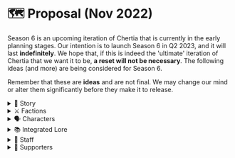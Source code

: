 # 🗺 Proposal (Nov 2022)

Season 6 is an upcoming iteration of Chertia that is currently in the early planning stages. Our intention is to launch Season 6 in Q2 2023, and it will last **indefinitely**. We hope that, if this is indeed the 'ultimate' iteration of Chertia that we want it to be, **a reset will not be necessary**. The following ideas (and more) are being considered for Season 6.

Remember that these are **ideas** and are not final. We may change our mind or alter them significantly before they make it to release.

<details>

<summary>📖 Story</summary>

Season 6 will be a soft reset of the story. Most (if not all) player characters will be reset, and the story will take place at a significantly different time from Season 5.

The story of Season 6 will revolve around the factions. Similar to Season 4, there will be no gods in the story; the story will revolve around mortal characters.

As a result, player characters will have far more importance in the story. They will be able to change the direction of events completely. For example, two factions may begin a conflict, and the story may shift to working through that conflict (or escalating it).

Players will work closely with staff members, outside of the server, to influence and change the main story.

</details>

<details>

<summary>⚔️ Factions</summary>

Season 6 may feature a factions system. The characters will be split into several 'factions', each with a different set of ideas and goals.

The players will still come together for events, but factions will be a way for characters to distinguish themselves and their ideas.

Factions will have territories and bases.

</details>

<details>

<summary>🗣️ Characters</summary>

The biggest change to characters is that they will all originate from **in-world**. Players will use the lore to create an origin for their character. New players, who may struggle with this, will have the option to have their character originate from out-of-world. See the "integrated lore" section to learn how we plan to achieve this.

Attributes will be removed and replaced with a levelling system. Players will set their base stats, and will be able to earn 'points' that they can allocate to their character's skills, as they see fit. Points will be earned through contributions to their faction and in the main storyline.

Players will be able to select from a list of 'titles' for their character. For example, "Alexander the Brave" and "Julia the Generous". This will allow players to easily define their characters, while providing a brief but effective overview of the character for other players. Titles can be selected from a list, or gifted to a character by staff or story characters.

Instead of chat colours being tied to players, they will be tied to characters. When you create a new character, you will have a new chat colour.

</details>

<details>

<summary>📚 Integrated Lore</summary>

Between Q4 2022 and Q2 2023, we want to create a significant library of lore surrounding the world of Divian.&#x20;

To achieve this, we will work with the community to create 'articles'. These articles will revolve around people, groups, places, and events. We will use a secondary Discord server to draft, edit, and finalize these articles. At the end of the process, the articles will be uploaded to this wiki.

Communication about how to join this process will be shared soon.

</details>

<details>

<summary>👑 Staff</summary>

The structure of the staff team will change. Staff members will become "Storytellers", and will have the ability to work with players to change the storyline of the server.&#x20;

</details>

<details>

<summary>💚 Supporters</summary>

Supporters will not have more influence on the story. They will be able to select from additional titles, and will be able to select their character's colour scheme. Additional customization options may be available for supporters.

</details>
